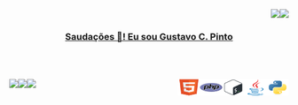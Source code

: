 <div align="center">
  <a href="mailto:gustavocastag32@gmail.com"><img align="right" src="https://img.shields.io/badge/Gmail-D14836?style=for-the-badge&logo=gmail&logoColor=white" target="_blank" />
  <a href="https://www.instagram.com/gusta.castag"><img align="right" src="https://img.shields.io/badge/Instagram-E4405F?style=for-the-badge&logo=instagram&logoColor=white" target="_blank" />
  </div></br>

<div align="center">
  <h3>Saudações 🖖! Eu sou Gustavo C. Pinto</h3>
</div></br>

<div>
</div></br>

<div align="center"></br>
  <img align="left" src="https://img.shields.io/badge/Django-092E20?style=for-the-badge&logo=django&logoColor=green" target="_blank" />
  <img align="left" src="https://img.shields.io/badge/Android_Studio-107C10?style=for-the-badge&logo=android-studio&logoColor=white" target="_blank" />
  <img align="left" src="https://img.shields.io/badge/Laravel-FF2D20?style=for-the-badge&logo=laravel&logoColor=white" target="_blank" />
  <img align="right" height="30" width="40" src="https://raw.githubusercontent.com/devicons/devicon/master/icons/python/python-original.svg" />
  <img align="right" height="30" width="40" src="https://raw.githubusercontent.com/devicons/devicon/master/icons/java/java-original.svg" />
  <img align="right" height="30" width="40" src="https://raw.githubusercontent.com/devicons/devicon/master/icons/bash/bash-original.svg" />
  <img align="right" height="30" width="40" src="https://raw.githubusercontent.com/devicons/devicon/master/icons/php/php-original.svg" />
  <img align="right" height="30" width="40" src="https://raw.githubusercontent.com/devicons/devicon/master/icons/html5/html5-original.svg" />
</div>

<!--https://www.udemy.com/user/gustavo-castagnara-pinto/
https://img.shields.io/badge/Udemy-EC5252?style=for-the-badge&logo=Udemy&logoColor=white
https://img.shields.io/badge/HTML5-E34F26?style=for-the-badge&logo=html5&logoColor=white-->

<!-- <a><img src="https://gists-readme.yizack.com/api?user=Gubriel" target="_blank"></a>-->
